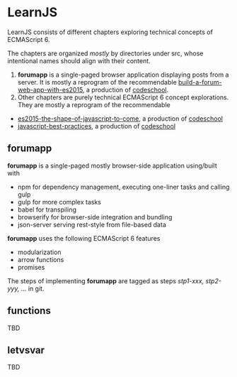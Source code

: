 # LearnJS

LearnJS consists of different chapters exploring technical concepts of ECMAScript 6.

The chapters are organized _mostly_ by directories under src, whose intentional names should align with their content.

1. **forumapp** is a single-paged browser application displaying posts from a server. It is mostly a reprogram of the recommendable [build-a-forum-web-app-with-es2015](https://www.codeschool.com/screencasts/build-a-forum-web-app-with-es2015), a production of [codeschool](https://www.codeschool.com). 
2. Other chapters are purely technical ECMAScript 6 concept explorations. They are mostly a reprogram of the recommendable 
  - [es2015-the-shape-of-javascript-to-come](https://www.codeschool.com/courses/es2015-the-shape-of-javascript-to-come), a production of [codeschool](https://www.codeschool.com)
  - [javascript-best-practices](https://www.codeschool.com/courses/javascript-best-practices), a production of [codeschool](https://www.codeschool.com)

## **forumapp**
**forumapp** is a single-paged mostly browser-side application using/built with
- npm for dependency management, executing one-liner tasks and calling gulp
- gulp for more complex tasks
- babel for transpiling
- browserify for browser-side integration and bundling
- json-server serving rest-style from file-based data

**forumapp** uses the following ECMAScript 6 features
- modularization
- arrow functions
- promises

The steps of implementing **forumapp** are tagged as steps _stp1-xxx, stp2-yyy, ..._ in git.

## **functions**
TBD

## **letvsvar**
TBD
